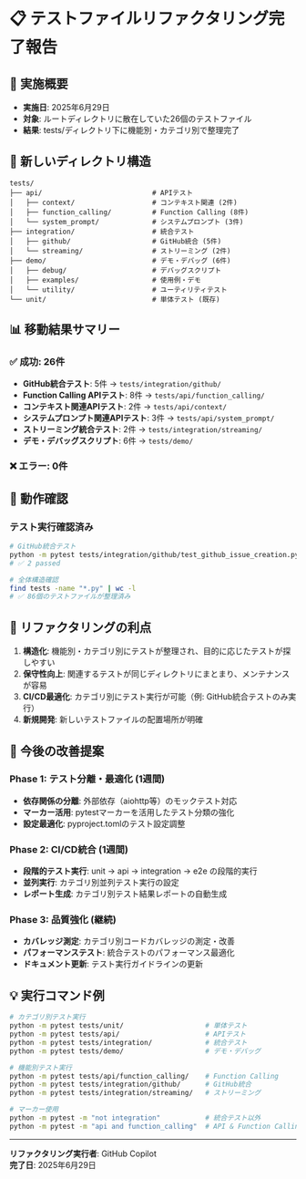 
# 📋 テストファイルリファクタリング完了報告

## 🎯 実施概要
- **実施日**: 2025年6月29日
- **対象**: ルートディレクトリに散在していた26個のテストファイル
- **結果**: tests/ディレクトリ下に機能別・カテゴリ別で整理完了

## 📂 新しいディレクトリ構造

```
tests/
├── api/                           # APIテスト
│   ├── context/                   # コンテキスト関連 (2件)
│   ├── function_calling/          # Function Calling (8件)
│   └── system_prompt/             # システムプロンプト (3件)
├── integration/                   # 統合テスト
│   ├── github/                    # GitHub統合 (5件)
│   └── streaming/                 # ストリーミング (2件)
├── demo/                          # デモ・デバッグ (6件)
│   ├── debug/                     # デバッグスクリプト
│   ├── examples/                  # 使用例・デモ
│   └── utility/                   # ユーティリティテスト
└── unit/                          # 単体テスト (既存)
```

## 📊 移動結果サマリー

### ✅ 成功: 26件
- **GitHub統合テスト**: 5件 → `tests/integration/github/`
- **Function Calling APIテスト**: 8件 → `tests/api/function_calling/`
- **コンテキスト関連APIテスト**: 2件 → `tests/api/context/`
- **システムプロンプト関連APIテスト**: 3件 → `tests/api/system_prompt/`
- **ストリーミング統合テスト**: 2件 → `tests/integration/streaming/`
- **デモ・デバッグスクリプト**: 6件 → `tests/demo/`

### ❌ エラー: 0件

## 🧪 動作確認

### テスト実行確認済み
```bash
# GitHub統合テスト
python -m pytest tests/integration/github/test_github_issue_creation.py -v
# ✅ 2 passed

# 全体構造確認
find tests -name "*.py" | wc -l
# ✅ 86個のテストファイルが整理済み
```

## 🎯 リファクタリングの利点

1. **構造化**: 機能別・カテゴリ別にテストが整理され、目的に応じたテストが探しやすい
2. **保守性向上**: 関連するテストが同じディレクトリにまとまり、メンテナンスが容易
3. **CI/CD最適化**: カテゴリ別にテスト実行が可能（例: GitHub統合テストのみ実行）
4. **新規開発**: 新しいテストファイルの配置場所が明確

## 🔧 今後の改善提案

### Phase 1: テスト分離・最適化 (1週間)
- **依存関係の分離**: 外部依存（aiohttp等）のモックテスト対応
- **マーカー活用**: pytestマーカーを活用したテスト分類の強化
- **設定最適化**: pyproject.tomlのテスト設定調整

### Phase 2: CI/CD統合 (1週間)  
- **段階的テスト実行**: unit → api → integration → e2e の段階的実行
- **並列実行**: カテゴリ別並列テスト実行の設定
- **レポート生成**: カテゴリ別テスト結果レポートの自動生成

### Phase 3: 品質強化 (継続)
- **カバレッジ測定**: カテゴリ別コードカバレッジの測定・改善
- **パフォーマンステスト**: 統合テストのパフォーマンス最適化
- **ドキュメント更新**: テスト実行ガイドラインの更新

## 💡 実行コマンド例

```bash
# カテゴリ別テスト実行
python -m pytest tests/unit/                    # 単体テスト
python -m pytest tests/api/                     # APIテスト  
python -m pytest tests/integration/             # 統合テスト
python -m pytest tests/demo/                    # デモ・デバッグ

# 機能別テスト実行
python -m pytest tests/api/function_calling/    # Function Calling
python -m pytest tests/integration/github/      # GitHub統合
python -m pytest tests/integration/streaming/   # ストリーミング

# マーカー使用
python -m pytest -m "not integration"           # 統合テスト以外
python -m pytest -m "api and function_calling"  # API & Function Calling
```

---
**リファクタリング実行者**: GitHub Copilot  
**完了日**: 2025年6月29日
